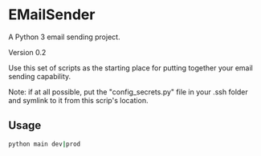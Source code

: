 # EMailSender

A Python 3 email sending project.

Version 0.2

Use this set of scripts as the starting place for putting together your email sending capability.

Note: if at all possible, put the "config_secrets.py" file in your .ssh folder and symlink to it from this scrip's location.

## Usage

```bash
python main dev|prod
```